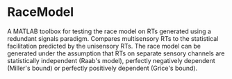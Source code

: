# RaceModel
A MATLAB toolbox for testing the race model on RTs generated using a redundant signals paradigm. Compares multisensory RTs to the statistical facilitation predicted by the unisensory RTs. The race model can be generated under the assumption that RTs on separate sensory channels are statistically independent (Raab's model), perfectly negatively dependent (Miller's bound) or perfectly positively dependent (Grice's bound).
